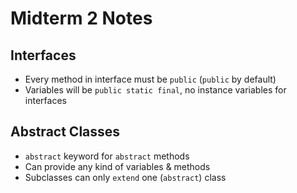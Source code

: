 # Midterm 2 Notes

## Interfaces
* Every method in interface must be `public` (`public` by default)
* Variables will be `public static final`, no instance variables for interfaces

## Abstract Classes
* `abstract` keyword for `abstract` methods
* Can provide any kind of variables & methods
* Subclasses can only `extend` one (`abstract`) class
